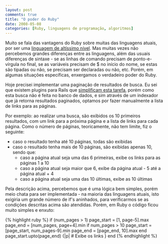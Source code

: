 ```yaml
---
layout: post
comments: true
title: "O poder do Ruby"
date: 2008-05-08
categories: [Ruby, linguagens de programação, algoritmos]
---
```

Muito se fala das vantagens do Ruby sobre muitas das linguagens atuais, por ser uma [linguagem de altíssimo nível](http://darynholmes.wordpress.com/2008/04/07/very-high-level-language-%E2%80%93-so-what/). Mas muitas vezes não percebemos grandes diferenças entre as linguagens, além das usuais diferenças de sintaxe - se as linhas de comando precisam de ponto-e-vírgula no final, se as variáveis precisam de $ no início do nome, se estas são tipadas ou não, se precisam ser declaradas ou não, etc. Porém, em algumas situações específicas, enxergamos o verdadeiro poder do Ruby.

Hoje precisei implementar uma paginação de resultados de busca. Eu sei que existem plugins para Rails que [simplificam esta tarefa](http://errtheblog.com/posts/47-i-will-paginate), porém como esta busca não é feita no banco de dados, e sim através de um indexador que já retorna resultados paginados, optamos por fazer manualmente a lista de links para as páginas.

Por exemplo: ao realizar uma busca, são exibidos os 10 primeiros resultados, com um link para a próxima página e a lista de links para cada página. Como o número de páginas, teoricamente, não tem limite, fiz o seguinte:

- caso o resultado tenha até 10 páginas, todas são exibidas
- caso o resultado tenha mais de 10 páginas, são exibidas apenas 10, sendo que:
  - caso a página atual seja uma das 6 primeiras, exibe os links para as páginas 1 a 10
  - caso a página atual seja maior que 6, exibe da página atual - 5 até a página atual + 4
  - caso a página atual seja uma das 10 últimas, exibe as 10 últimas

Pela descrição acima, percebemos que é uma lógica bem simples, porém meio chata para ser implementada - na maioria das linguagens atuais, isto exigiria um grande número de if's aninhados, para verificarmos se as condições descritas acima são atendidas. Porém, em Ruby o código ficou muito simples e enxuto:

{% highlight ruby %}
if (num_pages > 1)
  page_start = [1, page-5].max
  page_end = [num_pages, page+4].min
  if num_pages > 10
    page_start = [page_start, num_pages-9].min
    page_end = [page_end, 10].max
  end
  page_start.upto(page_end) {|p|
    # Exibe os links
  }
end
{% endhighlight  %}
